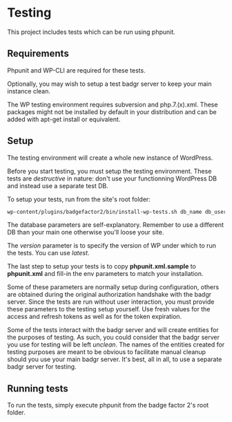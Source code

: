 # Testing

This project includes tests which can be run using phpunit.

## Requirements

Phpunit and WP-CLI are required for these tests.

Optionally, you may wish to setup a test badgr server to keep your main instance clean.

The WP testing environment requires subversion and php.7.(x).xml. These packages might not be installed by default in your distribution and can be added with apt-get install or equivalent.

## Setup

The testing environment will create a whole new instance of WordPress.

Before you start testing, you must setup the testing environment. These tests are *destructive* in nature: don't use your functionning WordPress DB and instead use a separate test DB.

To setup your tests, run from the site's root folder:
```bash
wp-content/plugins/badgefactor2/bin/install-wp-tests.sh db_name db_user db_password db_host version
```

The database parameters are self-explanatory. Remember to use a different DB than your main one otherwise you'll loose your site.

The *version* parameter is to specify the version of WP under which to run the tests. You can use *latest*.

The last step to setup your tests is to copy **phpunit.xml.sample** to **phpunit.xml** and fill-in the env parameters to match your installation.

Some of these parameters are normally setup during configuration, others are obtained during the original authorization handshake with the badgr server. Since the tests are run without user interaction, you must provide these parameters to the testing setup yourself. Use fresh values for the access and refresh tokens as well as for the token expiration.

Some of the tests interact with the badgr server and will create entities for the purposes of testing. As such, you could consider that the badgr server you use for testing will be left *unclean*. The names of the entities created for testing purposes are meant to be obvious to facilitate manual cleanup should you use your main badgr server. It's best, all in all, to use a separate badgr server for testing.

## Running tests

To run the tests, simply execute phpunit from the badge factor 2's root folder.

